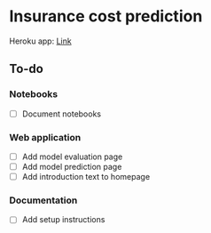 # Insurance cost prediction

Heroku app: [Link](https://fpc-showcase-insurance.herokuapp.com/)

## To-do

### Notebooks

- [ ] Document notebooks

### Web application

- [ ] Add model evaluation page
- [ ] Add model prediction page
- [ ] Add introduction text to homepage

### Documentation

- [ ] Add setup instructions
